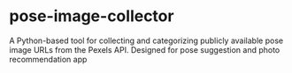 # pose-image-collector
A Python-based tool for collecting and categorizing publicly available pose image URLs from the Pexels API. Designed for pose suggestion and photo recommendation app
